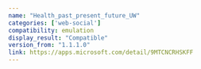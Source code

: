 ```yaml
---
name: "Health_past_present_future_UW"
categories: ['web-social']
compatibility: emulation
display_result: "Compatible"
version_from: "1.1.1.0"
link: https://apps.microsoft.com/detail/9MTCNCRHSKFF
---
```

